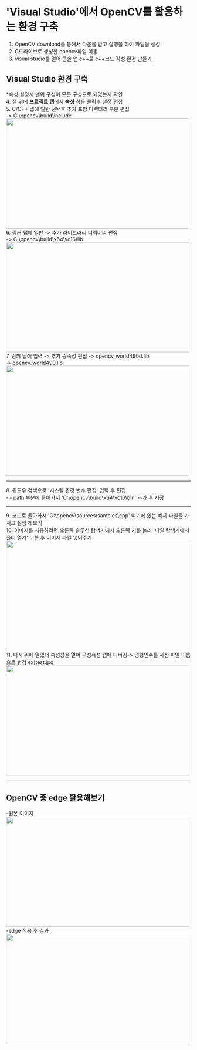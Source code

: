 # 'Visual Studio'에서 OpenCV를 활용하는 환경 구축

1. OpenCV download를 통해서 다운을 받고 실행을 하여 파일을 생성<br>
2. C드라이브로 생성한 opencv파일 이동<br>
3. visual studio를 열어 콘솔 앱 c++로 c++코드 작성 환경 만들기<br>

## Visual Studio 환경 구축
*속성 설정시 맨위 구성이 모든 구성으로 되었는지 확인<br>
4. 젤 위에 <b>프로젝트 탭</b>에서 <b>속성</b> 창을 클릭후 설정 편집<br>
5. C/C++ 탭에 일반 선택후 추가 포함 디렉터리 부분 편집<br>
-> C:\opencv\build\include<br>
<img src="https://github.com/cheol333/use_openCV/blob/main/set_img/set1.png?raw=true" width="500px" height="300px"><br>
6. 링커 탭에 일반 -> 추가 라이브러리 디렉터리 편집<br>
-> C:\opencv\build\x64\vc16\lib<br>
<img src="https://github.com/cheol333/use_openCV/blob/main/set_img/set2.png?raw=true" width="500px" height="300px"><br>
7. 링커 탭에 입력 -> 추가 종속성 편집
-> opencv_world490d.lib<br>
-> opencv_world490.lib<br>
<img src="https://github.com/cheol333/use_openCV/blob/main/set_img/set3.png?raw=true" width="500px" height="300px"><br>
<hr>
8. 윈도우 검색으로 '시스템 환경 변수 편집' 입력 후 편집<br>
-> path 부분에 들어가서 'C:\opencv\build\x64\vc16\bin' 추가 후 저장<br>
<hr>
9. 코드로 돌아와서 'C:\opencv\sources\samples\cpp' 여기에 있는 예제 파일을 가지고 실행 해보기<br>
10. 이미지를 사용하려면 오른쪽 솔루션 탐색기에서 오른쪽 키를 눌러 '파일 탐색기에서 폴더 열기' 누른 후 이미지 파일 넣어주기<br>
<img src="https://github.com/cheol333/use_openCV/blob/main/set_img/set5.png?raw=true" width="500px" height="300px"><br>
11. 다시 위에 열었더 속성창을 열어 구성속성 탭에 디버깅-> 명령인수를 사진 파일 이름으로 변경 ex)test.jpg<br>
<img src="https://github.com/cheol333/use_openCV/blob/main/set_img/set4.png?raw=true" width="500px" height="300px"><br>
<hr>

## OpenCV 중 edge 활용해보기
-원본 이미지<br>
<img src="https://github.com/cheol333/use_openCV/blob/main/test.jpg?raw=true" width="500px" height="300px"><br>
-edge 적용 후 결과<br>
<img src="https://github.com/cheol333/use_openCV/blob/main/edge_result.png?raw=true" width="500px" height="300px">
